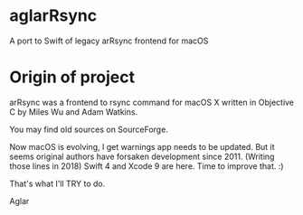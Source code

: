 # aglarRsync

A port to Swift of legacy arRsync frontend for macOS

# Origin of project

arRsync was a frontend to rsync command for macOS X written in Objective C by Miles Wu and Adam Watkins.

You may find old sources on SourceForge.

Now macOS is evolving, I get warnings app needs to be updated. But it seems original authors have forsaken development since 2011. (Writing those lines in 2018) Swift 4 and Xcode 9 are here. Time to improve that. :)

That's what I'll TRY to do.

Aglar